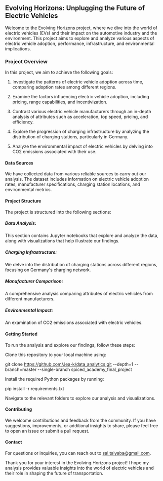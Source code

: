 ## Evolving Horizons: Unplugging the Future of Electric Vehicles


Welcome to the Evolving Horizons project, where we dive into the world of electric vehicles (EVs) and their impact on the automotive industry and the environment. This project aims to explore and analyze various aspects of electric vehicle adoption, performance, infrastructure, and environmental implications.

### Project Overview

In this project, we aim to achieve the following goals:

1. Investigate the patterns of electric vehicle adoption across time, comparing adoption rates among different regions.

2. Examine the factors influencing electric vehicle adoption, including pricing, range capabilities, and incentivization.

3. Contrast various electric vehicle manufacturers through an in-depth analysis of attributes such as acceleration, top speed, pricing, and efficiency.

4. Explore the progression of charging infrastructure by analyzing the distribution of charging stations, particularly in Germany.

5. Analyze the environmental impact of electric vehicles by delving into CO2 emissions associated with their use.

#### Data Sources
We have collected data from various reliable sources to carry out our analysis. The dataset includes information on electric vehicle adoption rates, manufacturer specifications, charging station locations, and environmental metrics.

#### Project Structure

The project is structured into the following sections:

##### Data Analysis: 
This section contains Jupyter notebooks that explore and analyze the data, along with visualizations that help illustrate our findings.

##### Charging Infrastructure: 
We delve into the distribution of charging stations across different regions, focusing on Germany's charging network.

##### Manufacturer Comparison: 
A comprehensive analysis comparing attributes of electric vehicles from different manufacturers.

##### Environmental Impact: 
An examination of CO2 emissions associated with electric vehicles.

#### Getting Started
To run the analysis and explore our findings, follow these steps:

Clone this repository to your local machine using:

git clone https://github.com/Jea-k/data_analytics.git --depth=1 --branch=master --single-branch spiced_academy_final_project

Install the required Python packages by running:

pip install -r requirements.txt

Navigate to the relevant folders to explore our analysis and visualizations.

#### Contributing

We welcome contributions and feedback from the community. If you have suggestions, improvements, or additional insights to share, please feel free to open an issue or submit a pull request.

#### Contact
For questions or inquiries, you can reach out to sal.taiyaba@gmail.com.

Thank you for your interest in the Evolving Horizons project! I hope my analysis provides valuable insights into the world of electric vehicles and their role in shaping the future of transportation.

